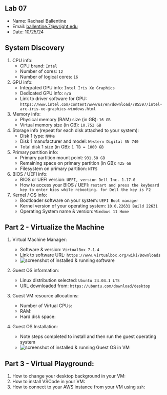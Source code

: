 ## Lab 07

- Name: Rachael Ballentine
- Email: ballentine.7@wright.edu
- Date: 10/25/24

## System Discovery

1. CPU info:
    - CPU brand: `Intel`
    - Number of cores: `12`
    - Number of logical cores: `16`
2. GPU info:
    - Integrated GPU info:  `Intel Iris Xe Graphics`
    - Dedicated GPU info: `n/a`
    - Link to driver software for GPU: `https://www.intel.com/content/www/us/en/download/785597/intel-arc-iris-xe-graphics-windows.html`
3. Memory info:
    - Physical memory (RAM) size (in GB): `16 GB`
    - Virtual memory size (in GB): `10.752 GB`
4. Storage info (repeat for each disk attached to your system): 
    - Disk 1 type: `NVMe`
    - Disk 1 manufacturer and model: `Western Digital SN 740`
    - Total disk 1 size (in GB): `1 TB = 1000 GB`
5. Primary partition info:
    - Primary partition mount point: `931.58 GB`
    - Remaining space on primary partition (in GB): `425 GB` 
    - Filesystem on primary partition: `NTFS`
6. BIOS / UEFI info: 
    - BIOS or UEFI version: `UEFI, version Dell Inc. 1.17.0`
    - How to access your BIOS / UEFI: `restart and press the keyboard key to enter bios while rebooting. for Dell the key is F2`
7. Kernel / OS info:
    - Bootloader software on your system: `UEFI Boot manager`
    - Kernel version of your operating system: `10.0.22631 Build 22631`
    - Operating System name & version: `Windows 11 Home`

## Part 2 - Virtualize the Machine

1. Virtual Machine Manager:
    - Software & version: `VirtualBox 7.1.4`
    - Link to software URL: `https://www.virtualbox.org/wiki/Downloads`
    - ![screenshot of installed & running software](/VirtualBox_screenshot.png)

2. Guest OS information: 
    - Linux distribution selected: `Ubuntu 24.04.1 LTS`
    - URL downloaded from: `https://ubuntu.com/download/desktop`

3. Guest VM resource allocations:
    - Number of Virtual CPUs:
    - RAM: 
    - Hard disk space: 

4. Guest OS Installation:
    - Note steps completed to install and then run the guest operating system
    - ![screenshot of installed & running Guest OS in VM](RELATIVE_PATH_TO_SCREENSHOT_IN_FOLDER)

## Part 3 - Virtual Playground:

1. How to change your desktop background in your VM:
2. How to install VSCode in your VM:
3. How to connect to your AWS instance from your VM using `ssh`:
